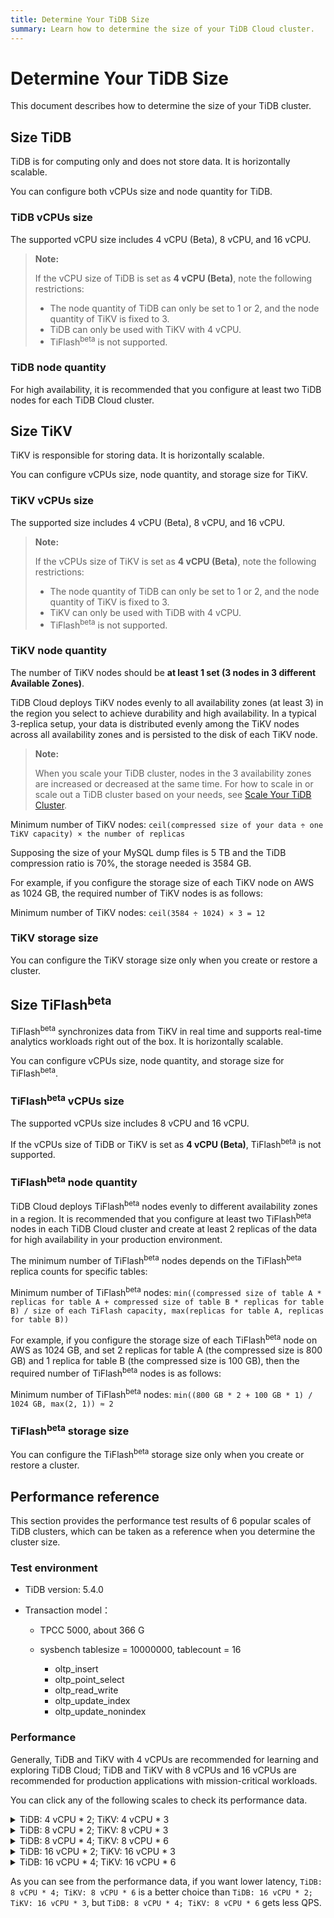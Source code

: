 ```yaml
---
title: Determine Your TiDB Size
summary: Learn how to determine the size of your TiDB Cloud cluster.
---
```


# Determine Your TiDB Size

This document describes how to determine the size of your TiDB cluster.

## Size TiDB

TiDB is for computing only and does not store data. It is horizontally scalable.

You can configure both vCPUs size and node quantity for TiDB.

### TiDB vCPUs size

The supported vCPU size includes 4 vCPU (Beta), 8 vCPU, and 16 vCPU.

> **Note:**
>
> If the vCPU size of TiDB is set as **4 vCPU (Beta)**, note the following restrictions:
>
> - The node quantity of TiDB can only be set to 1 or 2, and the node quantity of TiKV is fixed to 3.
> - TiDB can only be used with TiKV with 4 vCPU.
> - TiFlash<sup>beta</sup> is not supported.

### TiDB node quantity

For high availability, it is recommended that you configure at least two TiDB nodes for each TiDB Cloud cluster.

## Size TiKV

TiKV is responsible for storing data. It is horizontally scalable.

You can configure vCPUs size, node quantity, and storage size for TiKV.

### TiKV vCPUs size

The supported size includes 4 vCPU (Beta), 8 vCPU, and 16 vCPU.

> **Note:**
>
> If the vCPUs size of TiKV is set as **4 vCPU (Beta)**, note the following restrictions:
>
> - The node quantity of TiDB can only be set to 1 or 2, and the node quantity of TiKV is fixed to 3.
> - TiKV can only be used with TiDB with 4 vCPU.
> - TiFlash<sup>beta</sup> is not supported.

### TiKV node quantity

The number of TiKV nodes should be **at least 1 set (3 nodes in 3 different Available Zones)**.

TiDB Cloud deploys TiKV nodes evenly to all availability zones (at least 3) in the region you select to achieve durability and high availability. In a typical 3-replica setup, your data is distributed evenly among the TiKV nodes across all availability zones and is persisted to the disk of each TiKV node.

> **Note:**
>
> When you scale your TiDB cluster, nodes in the 3 availability zones are increased or decreased at the same time. For how to scale in or scale out a TiDB cluster based on your needs, see [Scale Your TiDB Cluster](/tidb-cloud/scale-tidb-cluster.md).

Minimum number of TiKV nodes: `ceil(compressed size of your data ÷ one TiKV capacity) × the number of replicas`

Supposing the size of your MySQL dump files is 5 TB and the TiDB compression ratio is 70%, the storage needed is 3584 GB.

For example, if you configure the storage size of each TiKV node on AWS as 1024 GB, the required number of TiKV nodes is as follows:

Minimum number of TiKV nodes: `ceil(3584 ÷ 1024) × 3 = 12`

### TiKV storage size

You can configure the TiKV storage size only when you create or restore a cluster.

## Size TiFlash<sup>beta</sup>

TiFlash<sup>beta</sup> synchronizes data from TiKV in real time and supports real-time analytics workloads right out of the box. It is horizontally scalable.

You can configure vCPUs size, node quantity, and storage size for TiFlash<sup>beta</sup>.

### TiFlash<sup>beta</sup> vCPUs size

The supported vCPUs size includes 8 vCPU and 16 vCPU.

If the vCPUs size of TiDB or TiKV is set as **4 vCPU (Beta)**, TiFlash<sup>beta</sup> is not supported.

### TiFlash<sup>beta</sup> node quantity

TiDB Cloud deploys TiFlash<sup>beta</sup> nodes evenly to different availability zones in a region. It is recommended that you configure at least two TiFlash<sup>beta</sup> nodes in each TiDB Cloud cluster and create at least 2 replicas of the data for high availability in your production environment.

The minimum number of TiFlash<sup>beta</sup> nodes depends on the TiFlash<sup>beta</sup> replica counts for specific tables:

Minimum number of TiFlash<sup>beta</sup> nodes: `min((compressed size of table A * replicas for table A + compressed size of table B * replicas for table B) / size of each TiFlash capacity, max(replicas for table A, replicas for table B))`

For example, if you configure the storage size of each TiFlash<sup>beta</sup> node on AWS as 1024 GB, and set 2 replicas for table A (the compressed size is 800 GB) and 1 replica for table B (the compressed size is 100 GB), then the required number of TiFlash<sup>beta</sup> nodes is as follows:

Minimum number of TiFlash<sup>beta</sup> nodes: `min((800 GB * 2 + 100 GB * 1) / 1024 GB, max(2, 1)) ≈ 2`

### TiFlash<sup>beta</sup> storage size

You can configure the TiFlash<sup>beta</sup> storage size only when you create or restore a cluster.

## Performance reference

This section provides the performance test results of 6 popular scales of TiDB clusters, which can be taken as a reference when you determine the cluster size.

### Test environment

- TiDB version: 5.4.0
- Transaction model：

    - TPCC 5000, about 366 G
    - sysbench tablesize = 10000000, tablecount = 16

        - oltp_insert
        - oltp_point_select
        - oltp_read_write
        - oltp_update_index
        - oltp_update_nonindex

### Performance

Generally, TiDB and TiKV with 4 vCPUs are recommended for learning and exploring TiDB Cloud; TiDB and TiKV with 8 vCPUs and 16 vCPUs are recommended for production applications with mission-critical workloads.

You can click any of the following scales to check its performance data.

<details>
<summary>TiDB: 4 vCPU * 2; TiKV: 4 vCPU * 3</summary>

- Optimal performance with lower latency

    | Transaction model    | Threads | tpmC(TPCC)/TPS | QPS    | Latency (ms ) | IO (MBps ) |
    |----------------------|---------|----------------|--------|----------------|-------------|
    | TPCC                 | 300     | 14,532         | 13,137 | 608            | 13.5        |
    | oltp_insert          | 300     | 8,848          | 8,848  | 36             | 13          |
    | oltp_point_select    | 600     | 46,224         | 46,224 | 13             | 8           |
    | oltp_read_write      | 150     | 719            | 14,385 | 209            | 29          |
    | oltp_update_index    | 150     | 4,346          | 4,346  | 35             | 10          |
    | oltp_update_nonindex | 600     | 13,603         | 13,603 | 44             | 6           |

- Maximum TPS and QPS

    | Transaction Model    | Threads | Maximum TPS/tpmC | Maximum QPS | Latency (ms ) | IO (MBps ) |
    |----------------------|---------|------------------|-------------|---------------|------------|
    | TPCC                 | 1,200   | 15,208           | 13,748      | 2,321.00      | 14.4       |
    | oltp_insert          | 1,500   | 11,601           | 11,601      | 129           | 18         |
    | oltp_point_select    | 600     | 46,224           | 46,224      | 13            | 8          |
    | oltp_read_write      | 150     | 14,385           | 719         | 209           | 29         |
    | oltp_update_index    | 1,200   | 6,526            | 6,526       | 184           | 13         |
    | oltp_update_nonindex | 1,500   | 14,351           | 14,351      | 105           | 9          |

</details>

<details>
<summary>TiDB: 8 vCPU * 2; TiKV: 8 vCPU * 3</summary>

- Optimal performance with lower latency

    | Transaction model    | Threads | tpmC(TPCC)/TPS | QPS    | Latency ( ms ) | IO ( MBps ) |
    |----------------------|---------|----------------|--------|----------------|-------------|
    | TPCC                 | 600     | 32,266         | 29,168 | 548            | 29.1        |
    | oltp_insert          | 600     | 17,831         | 17,831 | 34             | 26          |
    | oltp_point_select    | 600     | 93,287         | 93,287 | 6              | 16          |
    | oltp_read_write      | 300     | 29,729         | 1,486  | 202            | 61          |
    | oltp_update_index    | 300     | 9,415          | 9,415  | 32             | 19          |
    | oltp_update_nonindex | 1,200   | 31,092         | 31,092 | 39             | 12          |

- Maximum TPS and QPS

    | Transaction Model    | Threads | Maximum TPS/tpmC | Maximum QPS | Latency (ms ) | IO (MBps ) |
    |----------------------|---------|------------------|-------------|---------------|------------|
    | TPCC                 | 1,200   | 33,394           | 30,188      | 1,048.00      | 31.2       |
    | oltp_insert          | 2,000   | 23,633           | 23,633      | 84            | 31         |
    | oltp_point_select    | 600     | 93,287           | 93,287      | 6             | 16         |
    | oltp_read_write      | 600     | 30,464           | 1,523       | 394           | 64         |
    | oltp_update_index    | 2,000   | 15,146           | 15,146      | 132           | 27         |
    | oltp_update_nonindex | 2,000   | 34,505           | 34,505      | 58            | 18         |

</details>

<details>
<summary>TiDB: 8 vCPU * 4; TiKV: 8 vCPU * 6</summary>

- Optimal performance with lower latency

    | Transaction model    | Threads | tpmC(TPCC)/TPS | QPS     | Latency ( ms ) | IO ( MBps ) |
    |----------------------|---------|----------------|---------|----------------|-------------|
    | TPCC                 | 1,200   | 62,918         | 56,878  | 310            | 16.3        |
    | oltp_insert          | 1,200   | 33,892         | 33,892  | 23             | 14          |
    | oltp_point_select    | 1,200   | 185,574        | 181,255 | 4              | 9           |
    | oltp_read_write      | 600     | 59,160         | 2,958   | 127            | 36          |
    | oltp_update_index    | 600     | 18,735         | 18,735  | 21             | 12          |
    | oltp_update_nonindex | 2,400   | 60,629         | 60,629  | 23             | 7           |

- Maximum TPS and QPS

    | Transaction Model    | Threads | Maximum TPS/tpmC | Maximum QPS | Latency (ms ) | IO (MBps ) |
    |----------------------|---------|------------------|-------------|---------------|------------|
    | TPCC                 | 2,400   | 65,452           | 59,169      | 570           | 17.6       |
    | oltp_insert          | 4,000   | 47,029           | 47,029      | 43            | 17         |
    | oltp_point_select    | 1,200   | 185,574          | 181,255     | 4             | 9          |
    | oltp_read_write      | 1,200   | 60,624           | 3,030       | 197           | 37         |
    | oltp_update_index    | 4,000   | 30,140           | 30,140      | 67            | 16         |
    | oltp_update_nonindex | 4,000   | 68,664           | 68,664      | 29            | 10         |

</details>

<details>
<summary>TiDB: 16 vCPU * 2; TiKV: 16 vCPU * 3</summary>

- Optimal performance with lower latency

    | Transaction model    | Threads | tpmC(TPCC)/TPS | QPS     | Latency ( ms ) | IO ( MBps ) |
    |----------------------|---------|----------------|---------|----------------|-------------|
    | TPCC                 | 1,200   | 67,941         | 61,419  | 540            | 65.2        |
    | oltp_insert          | 1,200   | 35,096         | 35,096  | 34             | 45          |
    | oltp_point_select    | 1,200   | 228,600        | 228,600 | 5              | 29          |
    | oltp_read_write      | 600     | 73,150         | 3,658   | 164            | 153         |
    | oltp_update_index    | 600     | 18,886         | 18,886  | 32             | 46          |
    | oltp_update_nonindex | 2,000   | 63,837         | 63,837  | 31             | 33          |

- Maximum TPS and QPS

    | Transaction Model    | Threads | Maximum TPS/tpmC | Maximum QPS | Latency (ms ) | IO (MBps ) |
    |----------------------|---------|------------------|-------------|---------------|------------|
    | TPCC                 | 1,200   | 67,941           | 61,419      | 540           | 65.2       |
    | oltp_insert          | 2,000   | 43,338           | 43,338      | 46            | 50         |
    | oltp_point_select    | 1,200   | 228,600          | 228,600     | 5             | 29         |
    | oltp_read_write      | 1,200   | 73,631           | 3,682       | 326           | 158        |
    | oltp_update_index    | 3,000   | 29,576           | 29,576      | 101           | 64         |
    | oltp_update_nonindex | 3,000   | 64,624           | 64,624      | 46            | 33         |

</details>

<details>
<summary>TiDB: 16 vCPU * 4; TiKV: 16 vCPU * 6</summary>

- Optimal performance with lower latency

    | Transaction model    | Threads | tpmC(TPCC)/TPS | QPS     | Latency ( ms ) | IO ( MBps ) |
    |----------------------|---------|----------------|---------|----------------|-------------|
    | TPCC                 | 2,400   | 133,164        | 120,380 | 305            | 35.3        |
    | oltp_insert          | 2,400   | 69,139         | 69,139  | 22             | 25          |
    | oltp_point_select    | 2,400   | 448,056        | 448,056 | 4              | 17          |
    | oltp_read_write      | 1,200   | 145,568        | 7,310   | 97             | 80          |
    | oltp_update_index    | 1,200   | 36,638         | 36,638  | 20             | 25          |
    | oltp_update_nonindex | 4,000   | 125,129        | 125,129 | 17             | 19          |

- Maximum TPS and QPS

    | Transaction Model    | Threads | Maximum TPS/tpmC | Maximum QPS | Latency (ms ) | IO (MBps ) |
    |----------------------|---------|------------------|-------------|---------------|------------|
    | TPCC                 | 2,400   | 133,164          | 120,380     | 305           | 35.3       |
    | oltp_insert          | 4,000   | 86,242           | 86,242      | 25            | 29         |
    | oltp_point_select    | 2,400   | 448,056          | 448,056     | 4             | 17         |
    | oltp_read_write      | 2,400   | 146,526          | 7,326       | 172           | 82         |
    | oltp_update_index    | 6,000   | 58,856           | 58,856      | 51            | 34         |
    | oltp_update_nonindex | 6,000   | 128,601          | 128,601     | 24            | 19         |

</details>

As you can see from the performance data, if you want lower latency, `TiDB: 8 vCPU * 4; TiKV: 8 vCPU * 6` is a better choice than `TiDB: 16 vCPU * 2; TiKV: 16 vCPU * 3`, but `TiDB: 8 vCPU * 4; TiKV: 8 vCPU * 6` gets less QPS.